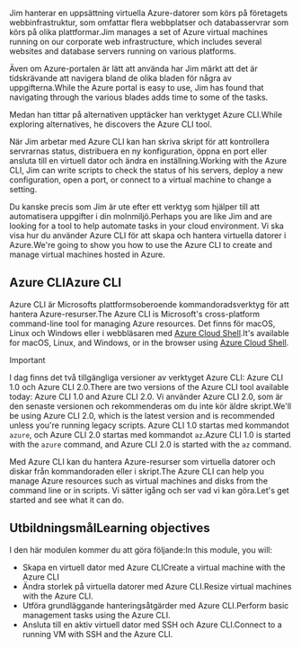 <span data-ttu-id="1bfbc-101">Jim hanterar en uppsättning virtuella Azure-datorer som körs på företagets webbinfrastruktur, som omfattar flera webbplatser och databasservrar som körs på olika plattformar.</span><span class="sxs-lookup"><span data-stu-id="1bfbc-101">Jim manages a set of Azure virtual machines running on our corporate web infrastructure, which includes several websites and database servers running on various platforms.</span></span> 

<span data-ttu-id="1bfbc-102">Även om Azure-portalen är lätt att använda har Jim märkt att det är tidskrävande att navigera bland de olika bladen för några av uppgifterna.</span><span class="sxs-lookup"><span data-stu-id="1bfbc-102">While the Azure portal is easy to use, Jim has found that navigating through the various blades adds time to some of the tasks.</span></span> 

<span data-ttu-id="1bfbc-103">Medan han tittar på alternativen upptäcker han verktyget Azure CLI.</span><span class="sxs-lookup"><span data-stu-id="1bfbc-103">While exploring alternatives, he discovers the Azure CLI tool.</span></span>

<span data-ttu-id="1bfbc-104">När Jim arbetar med Azure CLI kan han skriva skript för att kontrollera servrarnas status, distribuera en ny konfiguration, öppna en port eller ansluta till en virtuell dator och ändra en inställning.</span><span class="sxs-lookup"><span data-stu-id="1bfbc-104">Working with the Azure CLI, Jim can write scripts to check the status of his servers, deploy a new configuration, open a port, or connect to a virtual machine to change a setting.</span></span>

<span data-ttu-id="1bfbc-105">Du kanske precis som Jim är ute efter ett verktyg som hjälper till att automatisera uppgifter i din molnmiljö.</span><span class="sxs-lookup"><span data-stu-id="1bfbc-105">Perhaps you are like Jim and are looking for a tool to help automate tasks in your cloud environment.</span></span> <span data-ttu-id="1bfbc-106">Vi ska visa hur du använder Azure CLI för att skapa och hantera virtuella datorer i Azure.</span><span class="sxs-lookup"><span data-stu-id="1bfbc-106">We're going to show you how to use the Azure CLI to create and manage virtual machines hosted in Azure.</span></span> 

## <a name="azure-cli"></a><span data-ttu-id="1bfbc-107">Azure CLI</span><span class="sxs-lookup"><span data-stu-id="1bfbc-107">Azure CLI</span></span>

<span data-ttu-id="1bfbc-108">Azure CLI är Microsofts plattformsoberoende kommandoradsverktyg för att hantera Azure-resurser.</span><span class="sxs-lookup"><span data-stu-id="1bfbc-108">The Azure CLI is Microsoft's cross-platform command-line tool for managing Azure resources.</span></span> <span data-ttu-id="1bfbc-109">Det finns för macOS, Linux och Windows eller i webbläsaren med [Azure Cloud Shell](https://docs.microsoft.com/azure/cloud-shell/overview).</span><span class="sxs-lookup"><span data-stu-id="1bfbc-109">It's available for macOS, Linux, and Windows, or in the browser using [Azure Cloud Shell](https://docs.microsoft.com/azure/cloud-shell/overview).</span></span>

> [!IMPORTANT]
> <span data-ttu-id="1bfbc-110">I dag finns det två tillgängliga versioner av verktyget Azure CLI: Azure CLI 1.0 och Azure CLI 2.0.</span><span class="sxs-lookup"><span data-stu-id="1bfbc-110">There are two versions of the Azure CLI tool available today: Azure CLI 1.0 and Azure CLI 2.0.</span></span> <span data-ttu-id="1bfbc-111">Vi använder Azure CLI 2.0, som är den senaste versionen och rekommenderas om du inte kör äldre skript.</span><span class="sxs-lookup"><span data-stu-id="1bfbc-111">We'll be using Azure CLI 2.0, which is the latest version and is recommended unless you're running legacy scripts.</span></span> <span data-ttu-id="1bfbc-112">Azure CLI 1.0 startas med kommandot `azure`, och Azure CLI 2.0 startas med kommandot `az`.</span><span class="sxs-lookup"><span data-stu-id="1bfbc-112">Azure CLI 1.0 is started with the `azure` command, and Azure CLI 2.0 is started with the `az` command.</span></span> 

<span data-ttu-id="1bfbc-113">Med Azure CLI kan du hantera Azure-resurser som virtuella datorer och diskar från kommandoraden eller i skript.</span><span class="sxs-lookup"><span data-stu-id="1bfbc-113">The Azure CLI can help you manage Azure resources such as virtual machines and disks from the command line or in scripts.</span></span> <span data-ttu-id="1bfbc-114">Vi sätter igång och ser vad vi kan göra.</span><span class="sxs-lookup"><span data-stu-id="1bfbc-114">Let's get started and see what it can do.</span></span>

## <a name="learning-objectives"></a><span data-ttu-id="1bfbc-115">Utbildningsmål</span><span class="sxs-lookup"><span data-stu-id="1bfbc-115">Learning objectives</span></span>

<span data-ttu-id="1bfbc-116">I den här modulen kommer du att göra följande:</span><span class="sxs-lookup"><span data-stu-id="1bfbc-116">In this module, you will:</span></span>

- <span data-ttu-id="1bfbc-117">Skapa en virtuell dator med Azure CLI</span><span class="sxs-lookup"><span data-stu-id="1bfbc-117">Create a virtual machine with the Azure CLI</span></span>
- <span data-ttu-id="1bfbc-118">Ändra storlek på virtuella datorer med Azure CLI.</span><span class="sxs-lookup"><span data-stu-id="1bfbc-118">Resize virtual machines with the Azure CLI.</span></span>
- <span data-ttu-id="1bfbc-119">Utföra grundläggande hanteringsåtgärder med Azure CLI.</span><span class="sxs-lookup"><span data-stu-id="1bfbc-119">Perform basic management tasks using the Azure CLI.</span></span>
- <span data-ttu-id="1bfbc-120">Ansluta till en aktiv virtuell dator med SSH och Azure CLI.</span><span class="sxs-lookup"><span data-stu-id="1bfbc-120">Connect to a running VM with SSH and the Azure CLI.</span></span>
